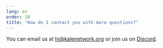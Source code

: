 ```yaml
---
lang: en
order: 28
title: "How do I contact you with more questions?"
---
```


You can email us at [hi@kalenetwork.org](mailto:hi@kalenetwork.org) or join us on [Discord](https://discord.com/invite/cSrV78ye).
